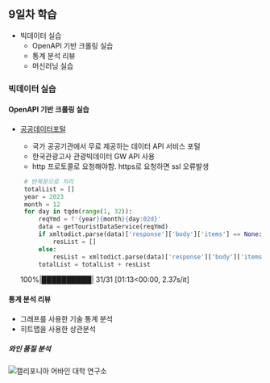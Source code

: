 ## 9일차 학습
- 빅데이터 실습
    - OpenAPI 기반 크롤링 실습
    - 통계 분석 리뷰
    - 머신러닝 실습

### 빅데이터 실습
#### OpenAPI 기반 크롤링 실습
- [공공데이터포털](https://data.go.kr)
    - 국가 공공기관에서 무료 제공하는 데이터 API 서비스 포털
    - 한국관광고사 관광빅데이터 GW API 사용
    - http 프로토콜로 요청해야함. https로 요청하면 ssl 오류발생

   ```python
    # 반복문으로 처리
    totalList = []
    year = 2023
    month = 12
    for day in tqdm(range(1, 32)):
        reqYmd = f'{year}{month}{day:02d}'
        data = getTouristDataService(reqYmd)
        if xmltodict.parse(data)['response']['body']['items'] == None:   #해당날짜에 데이터 없을 수 있음
            resList = []
        else:
            resList = xmltodict.parse(data)['response']['body']['items']['item']
        totalList = totalList + resList
    ```
    100%|██████████| 31/31 [01:13<00:00,  2.37s/it]
    

#### 통계 분석 리뷰
- 그래프를 사용한 기술 통계 분석
- 히트맵을 사용한 상관분석

##### 와인 품질 분석
![캘리포니아 어바인 대학 연구소](https://archive.ics.uci.edu/dataset/186/wine+quality)
